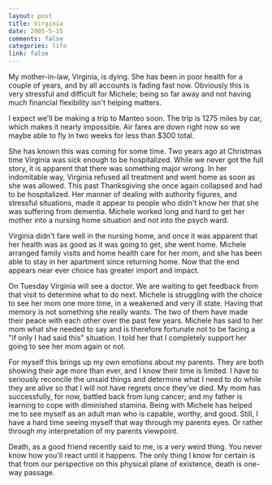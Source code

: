 ```yaml
--- 
layout: post
title: Virginia
date: 2005-5-15
comments: false
categories: life
link: false
---
```

My mother-in-law, Virginia, is dying. She has been in poor health for a couple of years, and by all accounts is fading fast now. Obviously this is very stressful and difficult for Michele; being so far away and not having much financial flexibility isn't helping matters.

I expect we'll be making a trip to Manteo soon. The trip is 1275 miles by car, which makes it nearly impossible. Air fares are down right now so we maybe able to fly in two weeks for less than $300 total.

She has known this was coming for some time. Two years ago at Christmas time Virginia was sick enough to be hospitalized. While we never got the full story, it is apparent that there was something major wrong. In her indomitable way, Virginia refused all treatment and went home as soon as she was allowed. This past Thanksgiving she once again collapsed and had to be hospitalized. Her manner of dealing with authority figures, and stressful situations, made it appear to people who didn't know her that she was suffering from dementia. Michele worked long and hard to get her mother into a nursing home situation and not into the psych ward.

Virginia didn't fare well in the nursing home, and once it was apparent that her health was as good as it was going to get, she went home. Michele arranged family visits and home health care for her mom, and she has been able to stay in her apartment since returning home. Now that the end appears near ever choice has greater import and impact.

On Tuesday Virginia will see a doctor. We are waiting to get feedback from that visit to determine what to do next. Michele is struggling with the choice to see her mom one more time, in a weakened and very ill state. Having that memory is not something she really wants. The two of them have made their peace with each other over the past few years. Michele has said to her mom what she needed to say and is therefore fortunate not to be facing a "if only I had said this" situation. I told her that I completely support her going to see her mom again or not.

For myself this brings up my own emotions about my parents. They are both showing their age more than ever, and I know their time is limited. I have to seriously reconcile the unsaid things and determine what I need to do while they are alive so that I will not have regrets once they've died. My mom has successfully, for now, battled back from lung cancer; and my father is learning to cope with diminished stamina. Being with Michele has helped me to see myself as an adult man who is capable, worthy, and good. Still, I have a hard time seeing myself that way through my parents eyes. Or rather through my interpretation of my parents viewpoint.

Death, as a good friend recently said to me, is a very weird thing. You never know how you'll react until it happens. The only thing I know for certain is that from our perspective on this physical plane of existence, death is one-way passage.
